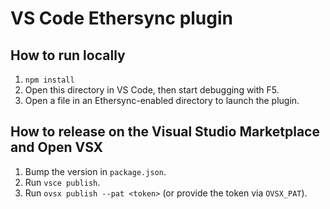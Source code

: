 # VS Code Ethersync plugin

## How to run locally

1. `npm install`
2. Open this directory in VS Code, then start debugging with F5.
3. Open a file in an Ethersync-enabled directory to launch the plugin.

## How to release on the Visual Studio Marketplace and Open VSX

1. Bump the version in `package.json`.
2. Run `vsce publish`.
3. Run `ovsx publish --pat <token>` (or provide the token via `OVSX_PAT`).

